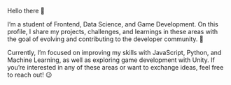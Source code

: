 Hello there 👋

I’m a student of Frontend, Data Science, and Game Development. On this profile, I share my projects, challenges, and learnings in these areas with the goal of evolving and contributing to the developer community. 🚀

Currently, I’m focused on improving my skills with JavaScript, Python, and Machine Learning, as well as exploring game development with Unity. If you’re interested in any of these areas or want to exchange ideas, feel free to reach out! 😉
